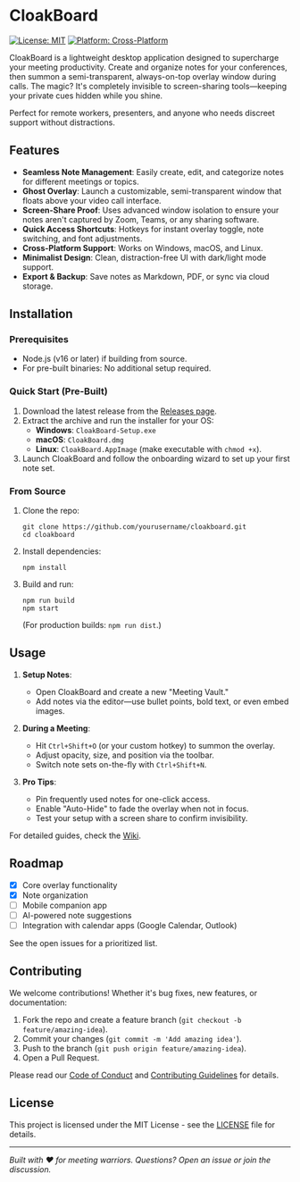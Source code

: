 # CloakBoard

[![License: MIT](https://img.shields.io/badge/License-MIT-yellow.svg)](https://opensource.org/licenses/MIT)
[![Platform: Cross-Platform](https://img.shields.io/badge/Platform-Cross%20Platform-blue.svg)](https://github.com/0necontroller/cloakboard)

CloakBoard is a lightweight desktop application designed to supercharge your meeting productivity. Create and organize notes for your conferences, then summon a semi-transparent, always-on-top overlay window during calls. The magic? It's completely invisible to screen-sharing tools—keeping your private cues hidden while you shine.

Perfect for remote workers, presenters, and anyone who needs discreet support without distractions.

## Features

- **Seamless Note Management**: Easily create, edit, and categorize notes for different meetings or topics.
- **Ghost Overlay**: Launch a customizable, semi-transparent window that floats above your video call interface.
- **Screen-Share Proof**: Uses advanced window isolation to ensure your notes aren't captured by Zoom, Teams, or any sharing software.
- **Quick Access Shortcuts**: Hotkeys for instant overlay toggle, note switching, and font adjustments.
- **Cross-Platform Support**: Works on Windows, macOS, and Linux.
- **Minimalist Design**: Clean, distraction-free UI with dark/light mode support.
- **Export & Backup**: Save notes as Markdown, PDF, or sync via cloud storage.

## Installation

### Prerequisites
- Node.js (v16 or later) if building from source.
- For pre-built binaries: No additional setup required.

### Quick Start (Pre-Built)
1. Download the latest release from the [Releases page](https://github.com/yourusername/cloakboard/releases).
2. Extract the archive and run the installer for your OS:
   - **Windows**: `CloakBoard-Setup.exe`
   - **macOS**: `CloakBoard.dmg`
   - **Linux**: `CloakBoard.AppImage` (make executable with `chmod +x`).
3. Launch CloakBoard and follow the onboarding wizard to set up your first note set.

### From Source
1. Clone the repo:
   ```
   git clone https://github.com/yourusername/cloakboard.git
   cd cloakboard
   ```
2. Install dependencies:
   ```
   npm install
   ```
3. Build and run:
   ```
   npm run build
   npm start
   ```
   (For production builds: `npm run dist`.)

## Usage

1. **Setup Notes**:
   - Open CloakBoard and create a new "Meeting Vault."
   - Add notes via the editor—use bullet points, bold text, or even embed images.

2. **During a Meeting**:
   - Hit `Ctrl+Shift+O` (or your custom hotkey) to summon the overlay.
   - Adjust opacity, size, and position via the toolbar.
   - Switch note sets on-the-fly with `Ctrl+Shift+N`.

3. **Pro Tips**:
   - Pin frequently used notes for one-click access.
   - Enable "Auto-Hide" to fade the overlay when not in focus.
   - Test your setup with a screen share to confirm invisibility.

For detailed guides, check the [Wiki](https://github.com/0necontroller/cloakboard/wiki).

## Roadmap

- [x] Core overlay functionality
- [x] Note organization
- [ ] Mobile companion app
- [ ] AI-powered note suggestions
- [ ] Integration with calendar apps (Google Calendar, Outlook)

See the open issues for a prioritized list.

## Contributing

We welcome contributions! Whether it's bug fixes, new features, or documentation:

1. Fork the repo and create a feature branch (`git checkout -b feature/amazing-idea`).
2. Commit your changes (`git commit -m 'Add amazing idea'`).
3. Push to the branch (`git push origin feature/amazing-idea`).
4. Open a Pull Request.

Please read our [Code of Conduct](CODE_OF_CONDUCT.md) and [Contributing Guidelines](CONTRIBUTING.md) for details.

## License

This project is licensed under the MIT License - see the [LICENSE](LICENSE) file for details.

---

*Built with ❤️ for meeting warriors. Questions? Open an issue or join the discussion.*
